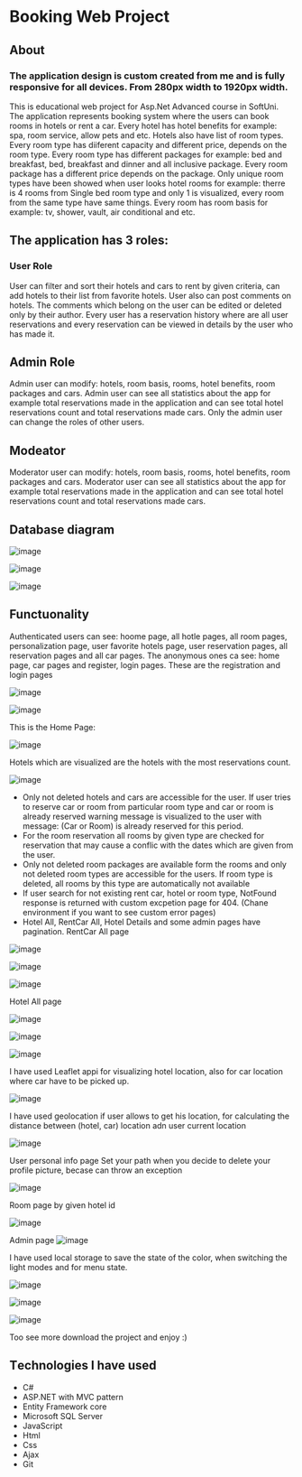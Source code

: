 # Booking Web Project

## About
### The application design is custom created from me and is fully responsive for all devices. From 280px width to 1920px width.
This is educational web project for Asp.Net Advanced course in SoftUni.
The application represents booking system where the users can book rooms in hotels or rent a car.
Every hotel has hotel benefits for example: spa, room service, allow pets and etc. Hotels also have list of room types. Every room type has diiferent capacity and different price, depends on the room type.
Every room type has different packages for example: bed and breakfast, bed, breakfast and dinner and all inclusive package. Every room package has a different price depends on the package.
Only unique room types have been showed when user looks hotel rooms for example: therre is 4 rooms from Single bed room type and only 1 is visualized, every room from the same type have same things.
Every room has room basis for example: tv, shower, vault, air conditional and etc.
## The application has 3 roles:
### User Role
User can filter and sort their hotels and cars to rent by given criteria, can add hotels to their list from favorite hotels. 
User also can post comments on hotels. The comments which belong on the user can be edited or deleted only by their author.
Every user has a reservation history where are all user reservations and every reservation can be viewed in details by the user who has made it.
## Admin Role
Admin user can modify: hotels, room basis, rooms, hotel benefits, room packages and cars.
Admin user can see all statistics about the app for example total reservations made in the application and can see total hotel reservations count and total reservations made cars.
Only the admin user can change the roles of other users.
## Modeator
Moderator user can modify: hotels, room basis, rooms, hotel benefits, room packages and cars.
Moderator user can see all statistics about the app for example total reservations made in the application and can see total hotel reservations count and total reservations made cars.

## Database diagram

![image](https://github.com/RosenYordanov2003/BookingWebProject/assets/107473016/5e70031f-7b89-4e36-8f06-6836964ee16d)

![image](https://github.com/RosenYordanov2003/BookingWebProject/assets/107473016/a8b09727-17be-4c87-8c77-73dd76b6a731)

![image](https://github.com/RosenYordanov2003/BookingWebProject/assets/107473016/ea8725d9-e359-4a75-9d70-72ec57eabf81)




## Functuonality
Authenticated users can see: hoome page, all hotle pages, all room pages, personalization page, user favorite hotels page, user reservation pages, all reservation pages and all car pages.
The anonymous ones ca see: home page, car pages and register, login pages.
These are the registration and login pages

![image](https://github.com/RosenYordanov2003/BookingWebProject/assets/107473016/65ed8384-b8db-459b-911a-02b605290e8b)

![image](https://github.com/RosenYordanov2003/BookingWebProject/assets/107473016/66c59eb0-3f4d-40e5-8595-ef352d9ae3e2)

This is the Home Page: 

![image](https://github.com/RosenYordanov2003/BookingWebProject/assets/107473016/ad9ae066-e4e2-4d9a-ad42-7284987804f1)

Hotels which are visualized are the hotels with the most reservations count.

![image](https://github.com/RosenYordanov2003/BookingWebProject/assets/107473016/3da7b00e-b44c-480c-95b5-c0d81f022d89)

- Only not deleted hotels and cars are accessible for the user.
If user tries to reserve car or room from particular room type and car or room is already reserved warning message is visualized to the user with message: (Car or Room) is already reserved for this period.
- For the room reservation all rooms by given type are checked for reservation that may cause а conflic with the dates which are given from the user.
- Only not deleted room packages are available form the rooms and only not deleted room types are accessible for the users. If room type is deleted, all rooms by this type are automatically not available
- If user search for not existing rent car, hotel or room type, NotFound response is returned with custom excpetion page for 404. (Chane environment if you want to see custom error  pages)
- Hotel All, RentCar All, Hotel Details and some admin pages have pagination.
RentCar All page

![image](https://github.com/RosenYordanov2003/BookingWebProject/assets/107473016/d5a45338-9eea-44b6-aa46-756aba01e770)

![image](https://github.com/RosenYordanov2003/BookingWebProject/assets/107473016/23d6040f-5628-4fcb-81bb-01cc487df5a9)


![image](https://github.com/RosenYordanov2003/BookingWebProject/assets/107473016/67e2d580-9d9b-4de5-b44d-4f11b70c9d0a)

Hotel All page

![image](https://github.com/RosenYordanov2003/BookingWebProject/assets/107473016/7a06c723-cc42-4684-a0ae-6a5f3a05f02c)

![image](https://github.com/RosenYordanov2003/BookingWebProject/assets/107473016/58cc07c7-0cad-4291-83e1-69bb0d0b18b9)

![image](https://github.com/RosenYordanov2003/BookingWebProject/assets/107473016/a28e918d-b40d-43b2-a96e-b7de9f27ad99)

I have used Leaflet appi for visualizing hotel location, also for car location where car have to be picked up.

![image](https://github.com/RosenYordanov2003/BookingWebProject/assets/107473016/7d055f37-1a19-4ddd-a5c4-93013dfb69b1)

I have used geolocation if user allows to get his location, for calculating the distance between (hotel, car) location adn user current location

![image](https://github.com/RosenYordanov2003/BookingWebProject/assets/107473016/bffece16-a91e-4bf0-a54c-bf7c0ae3a7e0)

User personal info page
Set your path when you decide to delete your profile picture, becase can throw an exception

![image](https://github.com/RosenYordanov2003/BookingWebProject/assets/107473016/65a8783d-b7c1-4083-bd38-1b55f85ba735)

Room page by given hotel id

![image](https://github.com/RosenYordanov2003/BookingWebProject/assets/107473016/730098ad-8036-4e4e-a33f-d90914a2bd8d)

Admin page
![image](https://github.com/RosenYordanov2003/BookingWebProject/assets/107473016/3274e04f-58e5-4193-93bf-0f3a8d67b5e1)

I have used local storage to save the state of the color, when switching the light modes and for menu state.

![image](https://github.com/RosenYordanov2003/BookingWebProject/assets/107473016/b960d5bc-e04d-442e-a081-2c4fa4bf3a8f)

![image](https://github.com/RosenYordanov2003/BookingWebProject/assets/107473016/3fcfbc02-c678-4d88-9017-81edf8eb2aa3)

![image](https://github.com/RosenYordanov2003/BookingWebProject/assets/107473016/6acfef5f-da70-4e21-ad6c-f21d5b7b3316)

Too see more download the project and enjoy :)

## Тechnologies I have used
- C#
- ASP.NET with MVC pattern
- Entity Framework core
- Microsoft SQL Server
- JavaScript
- Html
- Css
- Ajax
- Git
  










